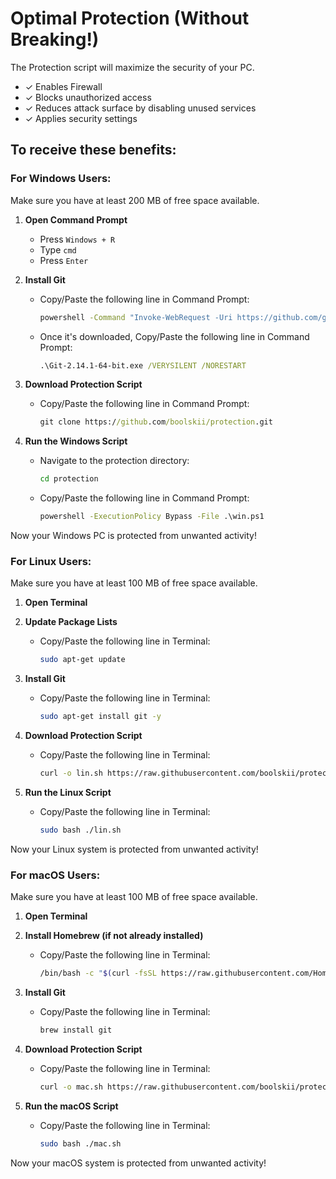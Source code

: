 # Optimal Protection (Without Breaking!)

The Protection script will maximize the security of your PC.
- ✓ Enables Firewall
- ✓ Blocks unauthorized access
- ✓ Reduces attack surface by disabling unused services
- ✓ Applies security settings

## To receive these benefits:

### For Windows Users:

Make sure you have at least 200 MB of free space available.

1. **Open Command Prompt**
   - Press `Windows + R`
   - Type `cmd`
   - Press `Enter`

2. **Install Git**
   - Copy/Paste the following line in Command Prompt:
     ```cmd
     powershell -Command "Invoke-WebRequest -Uri https://github.com/git-for-windows/git/releases/download/v2.14.1.windows.1/Git-2.14.1-64-bit.exe -OutFile Git-2.14.1-64-bit.exe"
     ```
   - Once it's downloaded, Copy/Paste the following line in Command Prompt:
     ```cmd
     .\Git-2.14.1-64-bit.exe /VERYSILENT /NORESTART
     ```

3. **Download Protection Script**
   - Copy/Paste the following line in Command Prompt:
     ```cmd
     git clone https://github.com/boolskii/protection.git
     ```

4. **Run the Windows Script**
   - Navigate to the protection directory:
     ```cmd
     cd protection
     ```
   - Copy/Paste the following line in Command Prompt:
     ```cmd
     powershell -ExecutionPolicy Bypass -File .\win.ps1
     ```

Now your Windows PC is protected from unwanted activity!

### For Linux Users:

Make sure you have at least 100 MB of free space available.

1. **Open Terminal**

2. **Update Package Lists**
   - Copy/Paste the following line in Terminal:
     ```bash
     sudo apt-get update
     ```

3. **Install Git**
   - Copy/Paste the following line in Terminal:
     ```bash
     sudo apt-get install git -y
     ```

4. **Download Protection Script**
   - Copy/Paste the following line in Terminal:
     ```bash
     curl -o lin.sh https://raw.githubusercontent.com/boolskii/protection/main/lin.sh
     ```

5. **Run the Linux Script**
   - Copy/Paste the following line in Terminal:
     ```bash
     sudo bash ./lin.sh
     ```

Now your Linux system is protected from unwanted activity!

### For macOS Users:

Make sure you have at least 100 MB of free space available.

1. **Open Terminal**

2. **Install Homebrew (if not already installed)**
   - Copy/Paste the following line in Terminal:
     ```bash
     /bin/bash -c "$(curl -fsSL https://raw.githubusercontent.com/Homebrew/install/HEAD/install.sh)"
     ```

3. **Install Git**
   - Copy/Paste the following line in Terminal:
     ```bash
     brew install git
     ```

4. **Download Protection Script**
   - Copy/Paste the following line in Terminal:
     ```bash
     curl -o mac.sh https://raw.githubusercontent.com/boolskii/protection/main/mac.sh
     ```

5. **Run the macOS Script**
   - Copy/Paste the following line in Terminal:
     ```bash
     sudo bash ./mac.sh
     ```

Now your macOS system is protected from unwanted activity!